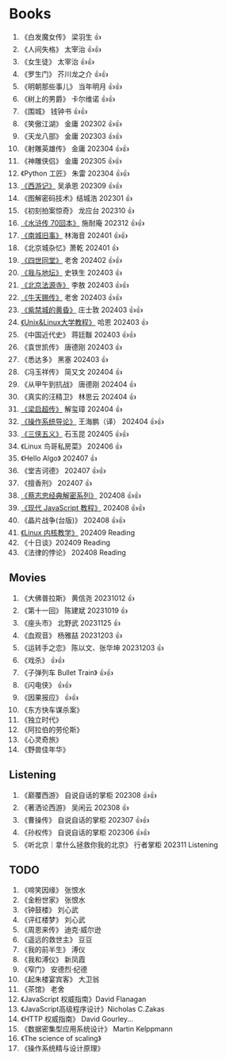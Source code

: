 # Books

1. 《白发魔女传》 梁羽生 :+1:
1. 《人间失格》 太宰治 :+1::+1:
1. 《女生徒》 太宰治 :+1::+1:
1. 《罗生门》 芥川龙之介 :+1::+1:
1. 《明朝那些事儿》 当年明月 :+1::+1:
1. 《树上的男爵》 卡尔维诺 :+1::+1:
1. 《围城》 钱钟书 :+1::+1:
1. 《笑傲江湖》 金庸 202302 :+1::+1:
1. 《天龙八部》 金庸 202303 :+1::+1:
1. 《射雕英雄传》 金庸 202304 :+1::+1:
1. 《神雕侠侣》 金庸 202305 :+1::+1:
1. 《Python 工匠》 朱雷 202304 :+1::+1:
1. [《西游记》](./books/西游记.md) 吴承恩 202309 :+1::+1:
1. 《图解密码技术》结城浩 202301 :+1:
1. 《初刻拍案惊奇》 龙应台 202310 :+1:
1. [《水浒传 70回本》](./books/水浒传70回本.md) 施耐庵 202312 :+1::+1:
1. [《南城旧事》](./books/城南旧事.md) 林海音 202401 :+1::+1:
1. 《北京城杂忆》萧乾 202401 :+1:
1. [《四世同堂》](./books/四世同堂.md) 老舍 202402 :+1::+1:
1. [《我与地坛》](./books/我与地坛.md) 史铁生 202403 :+1:
1. [《北京法源寺》](./books/北京法源寺.md) 李敖 202403 :+1::+1:
1. [《牛天赐传》](./books/牛天赐传.md) 老舍 202403 :+1::+1:
1. [《紫禁城的黄昏》](./books/紫禁城的黄昏.md) 庄士敦 202403 :+1::+1:
1. [《Unix&Linux大学教程》](./books/Unix-Linux大学教程.md) 哈恩 202403 :+1:
1. 《中国近代史》 蒋廷黻 202403 :+1::+1:
1. 《袁世凯传》 唐德刚 202403 :+1:
1. 《悉达多》 黑塞 202403 :+1:
1. 《冯玉祥传》 简又文 202404 :+1:
1. 《从甲午到抗战》 唐德刚 202404 :+1:
1. 《真实的汪精卫》 林思云 202404 :+1:
1. [《梁启超传》](./books/梁启超传.md) 解玺璋 202404 :+1:
1. [《操作系统导论》](./books/ostep.md) 王海鹏（译） 202404 :+1::+1:
1. [《三侠五义》](./books/三侠五义.md) 石玉昆 202405 :+1::+1:
1. 《Linux 鸟哥私房菜》 202406 :+1:
1. 《Hello Algo》 202407 :+1:
1. 《堂吉诃德》 202407 :+1::+1:
1. 《擅香刑》 202407 :+1:
1. [《蔡志忠经典解密系列》](./books/蔡志忠经典解密系列.md) 202408 :+1::+1:
1. [《现代 JavaScript 教程》](https://zh.javascript.info/) 202408 :+1::+1:
1. 《晶片战争(台版)》 202408 :+1::+1:
1. [《Linux 内核教学》](https://linux-kernel-labs-zh.xyz/) 202409 Reading
1. 《十日谈》202409 Reading
1. 《法律的悖论》 202408 Reading

## Movies

1. 《大佛普拉斯》 黄信尧 20231012 :+1:
1. 《第十一回》 陈建斌 20231019 :+1:
1. 《座头市》 北野武 20231125 :+1:
1. 《血观音》 杨雅喆 20231203 :+1:
1. 《运转手之恋》 陈以文、张华坤 20231203 :+1:
1. 《戏杀》 :+1::+1:
1. 《子弹列车 Bullet Train》 :+1::+1:
1. 《闪电侠》 :+1::+1:
1. 《因果报应》 :+1::+1:
1. 《东方快车谋杀案》
1. 《独立时代》
1. 《阿拉伯的劳伦斯》
1. 《心灵奇旅》
1. 《野兽佳年华》

## Listening

1. 《巅覆西游》 自说自话的掌柜 202308 :+1::+1:
1. 《著洒论西游》 吴闲云 202308 :+1:
1. 《曹操传》 自说自话的掌柜 202307 :+1::+1:
1. 《孙权传》 自说自话的掌柜 202306 :+1::+1:
1. 《听北京｜拿什么拯救你我的北京》 行者掌柜 202311 Listening

## TODO

1. 《啼笑因缘》 张恨水
1. 《金粉世家》 张恨水
1. 《钟鼓楼》 刘心武
1. 《评红楼梦》 刘心武
1. 《周恩来传》 迪克·威尔逊
1. 《遥远的救世主》 豆豆
1. 《我的前半生》 溥仪
1. 《我和溥仪》 新凤霞
1. 《窄门》 安德烈·纪德
1. 《起朱楼宴宾客》 大卫翁
1. 《茶馆》 老舍
1. 《JavaScript 权威指南》David Flanagan
1. 《JavaScript高级程序设计》Nicholas C.Zakas
1. 《HTTP 权威指南》 David Gourley...
1. 《数据密集型应用系统设计》 Martin Kelppmann
1. 《The science of scaling》
1. 《操作系统精与设计原理》
